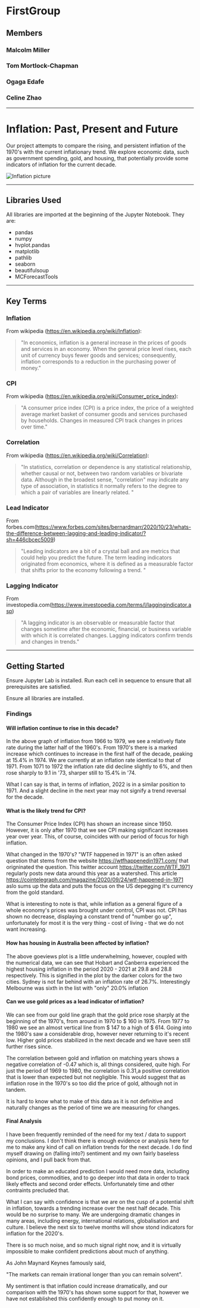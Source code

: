 # FirstGroup

## Members

### Malcolm Miller

### Tom Mortlock-Chapman

### Ogaga Edafe

### Celine Zhao

---

# Inflation: Past, Present and Future

Our project attempts to compare the rising, and persistent inflation of the 1970's with the current inflationary trend. We explore economic data, such as government spending, gold, and housing, that potentially provide some indicators of inflation for the current decade.

![Inflation picture](https://user-images.githubusercontent.com/106134324/184523899-1a7ac29f-8f48-4afc-9262-417924f9cabf.png)

---

## Libraries Used

All libraries are imported at the beginning of the Jupyter Notebook. They are:

- pandas
- numpy
- hvplot.pandas
- matplotlib
- pathlib
- seaborn
- beautifulsoup
- MCForecastTools

---

## Key Terms

### Inflation

From wikipedia (https://en.wikipedia.org/wiki/Inflation):

> "In economics, inflation is a general increase in the prices of goods and services in an economy. When the general price level rises, each unit of currency buys fewer goods and services; consequently, inflation corresponds to a reduction in the purchasing power of money."

### CPI

From wikipedia (https://en.wikipedia.org/wiki/Consumer_price_index):

> "A consumer price index (CPI) is a price index, the price of a weighted average market basket of consumer goods and services purchased by households. Changes in measured CPI track changes in prices over time."

### Correlation

From wikipedia (https://en.wikipedia.org/wiki/Correlation):

> "In statistics, correlation or dependence is any statistical relationship, whether causal or not, between two random variables or bivariate data. Although in the broadest sense, "correlation" may indicate any type of association, in statistics it normally refers to the degree to which a pair of variables are linearly related. "

### Lead Indicator

From forbes.com(https://www.forbes.com/sites/bernardmarr/2020/10/23/whats-the-difference-between-lagging-and-leading-indicator/?sh=446cbcec5009)

> "Leading indicators are a bit of a crystal ball and are metrics that could help you predict the future. The term leading indicators originated from economics, where it is defined as a measurable factor that shifts prior to the economy following a trend. "

### Lagging Indicator

From investopedia.com(https://www.investopedia.com/terms/l/laggingindicator.asp)

> "A lagging indicator is an observable or measurable factor that changes sometime after the economic, financial, or business variable with which it is correlated changes. Lagging indicators confirm trends and changes in trends."

---

## Getting Started

Ensure Jupyter Lab is installed. Run each cell in sequence to ensure that all prerequisites are satisfied.

Ensure all libraries are installed.


### Findings

#### Will inflation continue to rise in this decade?

In the above graph of inflation from 1966 to 1979, we see a relatively flate rate during the latter half of the 1960's. From 1970's there is a marked increase which continues to increase in the first half of the decade, peaking at 15.4% in 1974. We are currently at an inflation rate identical to that of 1971. From 1071 to 1972 the inflation rate did decline slightly to 6%, and then rose sharply to 9.1 in '73, sharper still to 15.4% in '74.

What I can say is that, in terms of inflation, 2022 is in a similar position to 1971. And a slight decline in the next year may not signify a trend reversal for the decade.

#### What is the likely trend for CPI?

The Consumer Price Index (CPI) has shown an increase since 1950. However, it is only after 1970 that we see CPI making significant increases year over year. This, of course, coincides with our period of focus for high inflation.

What changed in the 1970's? "WTF happened in 1971" is an often asked question that stems from the website https://wtfhappenedin1971.com/ that origninated the question. This twitter account https://twitter.com/WTF_1971 regularly posts new data around this year as a watershed. This article https://cointelegraph.com/magazine/2020/09/24/wtf-happened-in-1971 aslo sums up the data and puts the focus on the US depegging it's currency from the gold standard.

What is interesting to note is that, while inflation as a general figure of a whole economy's prices was brought under control, CPI was not. CPI has shown no decrease, displaying a constant trend of "number go up", unfortunately for most it is the very thing - cost of living - that we do not want increasing.



#### How has housing in Australia been affected by inflation?

The above goeviews plot is a little underwhelming, however, coupled with the numerical data, we can see that Hobart and Canberra experienced the highest housing inflation in the period 2020 - 2021 at 29.8 and 28.8 respectively. This is signified in the plot by the darker colors for the two cities. Sydney is not far behind with an inflation rate of 26.7%. Interestingly Melbourne was sixth in the list with "only" 20.0% inflation


#### Can we use gold prices as a lead indicator of inflation?

We can see from our gold line graph that the gold price rose sharply at the beginning of the 1970's, from around in 1970 to  $ 160 in 1975. From 1977 to 1980 we see an almost vertical line from  $ 147 to a high of  $ 614. Going into the 1980's saw a considerable drop, however never returning to it's recent low. Higher gold prices stabilized in the next decade and we have seen still further rises since.

The correlation between gold and inflation on matching years shows a negative correlation of -0.47 which is, all things considered, quite high. For just the period of 1969 to 1980, the correlation is 0.31,a positive correlation that is lower than expected but not negligible. This would suggest that as inflation rose in the 1970's so too did the price of gold, although not in tandem.

It is hard to know what to make of this data as it is not definitive and naturally changes as the period of time we are measuring for changes.


#### Final Analysis
I have been frequently reminded of the need for my text / data to support my conclusions. I don't think there is enough evidence or analysis here for me to make any kind of call on inflation trends for the next decade. I do find myself drawing on (falling into?) sentiment and my own fairly baseless opinions, and I pull back from that.

In order to make an educated prediction I would need more data, including bond prices, commodities, and to go deeper into that data in order to track likely effects and second order effects. Unfortunately time and other contraints precluded that.

What I can say with confidence is that we are on the cusp of a potential shift in inflation, towards a trending increase over the nest half decade. This would be no surprise to many. We are undergoing dramatic changes in many areas, including energy, international relations, globalisation and culture. I believe the next six to twelve months will show stond indicators for inflation for the 2020's.

There is so much noise, and so much signal right now, and it is virtually impossible to make confident predictions about much of anything.

As John Maynard Keynes famously said,

"The markets can remain irrational longer than you can remain solvent".

My sentiment is that inflation could increase dramatically, and our comparison with the 1970's has shown some support for that, however we have not established this confidently enough to put money on it.